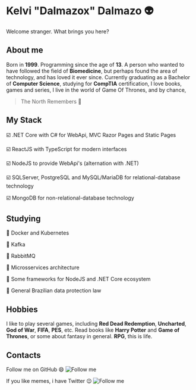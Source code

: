 # Kelvi "Dalmazox" Dalmazo 👽

Welcome stranger. What brings you here?


## About me
Born in **1999**. Programming since the age of **13**. A person who wanted to have followed the field of **Biomedicine**, but perhaps found the area of ​​technology, and has loved it ever since. Currently graduating as a Bachelor of **Computer Science**, studying for **CompTIA** certification, I love books, games and series, I live in the world of Game Of Thrones, and by chance, 

> The North Remembers 🐺


## My Stack
☑️ .NET Core with C# for WebApi, MVC Razor Pages and Static Pages

☑️ ReactJS with TypeScript for modern interfaces

☑️ NodeJS to provide WebApi's (alternation with .NET)  

☑️ SQLServer, PostgreSQL and MySQL/MariaDB for relational-database technology

☑️ MongoDB for non-relational-database technology


## Studying
🔵 Docker and Kubernetes

🔵 Kafka

🔵 RabbitMQ

🔵 Microsservices architecture

🔵 Some frameworks for NodeJS and .NET Core ecosystem

🔵 General Brazilian data protection law


## Hobbies
I like to play several games, including **Red Dead Redemption**, **Uncharted**, **God of War**, **FIFA**, **PES**, etc. Read books like **Harry Potter** and **Game of Thrones**, or some about fantasy in general. **RPG**, this is life.


## Contacts
Follow me on GitHub 😄
![Follow me](https://img.shields.io/github/followers/dalmazox?style=social)
  
If you like memes, i have Twitter 😉
![Follow me](https://img.shields.io/twitter/follow/o_dalmazo?style=social)

